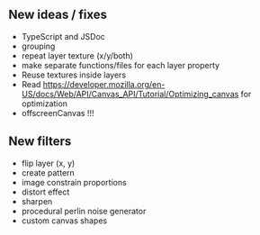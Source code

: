 ## New ideas / fixes

- TypeScript and JSDoc
- grouping
- repeat layer texture (x/y/both)
- make separate functions/files for each layer property
- Reuse textures inside layers
- Read https://developer.mozilla.org/en-US/docs/Web/API/Canvas_API/Tutorial/Optimizing_canvas for optimization
- offscreenCanvas !!!

## New filters

- flip layer (x, y)
- create pattern
- image constrain proportions
- distort effect
- sharpen
- procedural perlin noise generator
- custom canvas shapes
